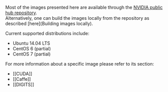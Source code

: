 Most of the images presented here are available through the [NVIDIA public hub repository](https://hub.docker.com/r/nvidia).  
Alternatively, one can build the images locally from the repository as described [here](Building images locally).

Current supported distributions include:
* Ubuntu 14.04 LTS
* CentOS 6 (partial)
* CentOS 7 (partial)

For more information about a specific image please refer to its section:

* [[CUDA]]
* [[Caffe]]
* [[DIGITS]]